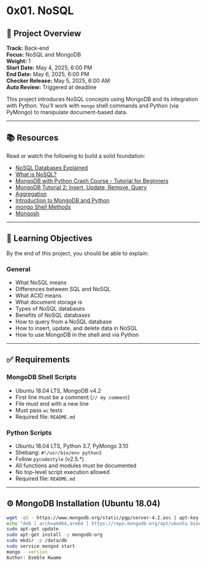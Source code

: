 # 0x01. NoSQL

## 📁 Project Overview

**Track:** Back-end  
**Focus:** NoSQL and MongoDB  
**Weight:** 1  
**Start Date:** May 4, 2025, 6:00 PM  
**End Date:** May 6, 2025, 6:00 PM  
**Checker Release:** May 5, 2025, 6:00 AM  
**Auto Review:** Triggered at deadline  

This project introduces NoSQL concepts using MongoDB and its integration with Python. You'll work with `mongo` shell commands and Python (via PyMongo) to manipulate document-based data.

---

## 📚 Resources

Read or watch the following to build a solid foundation:

- [NoSQL Databases Explained](https://www.youtube.com/watch?v=qI_g07C_Q5I)
- [What is NoSQL?](https://www.mongodb.com/nosql-explained)
- [MongoDB with Python Crash Course - Tutorial for Beginners](https://www.youtube.com/watch?v=E-1xI85Zog8)
- [MongoDB Tutorial 2: Insert, Update, Remove, Query](https://www.youtube.com/watch?v=DoHT7Qw3C3c)
- [Aggregation](https://docs.mongodb.com/manual/aggregation/)
- [Introduction to MongoDB and Python](https://realpython.com/introduction-to-mongodb-and-python/)
- [mongo Shell Methods](https://www.mongodb.com/docs/manual/reference/method/)
- [Mongosh](https://www.mongodb.com/docs/mongodb-shell/)

---

## 🎯 Learning Objectives

By the end of this project, you should be able to explain:

### General
- What NoSQL means
- Differences between SQL and NoSQL
- What ACID means
- What document storage is
- Types of NoSQL databases
- Benefits of NoSQL databases
- How to query from a NoSQL database
- How to insert, update, and delete data in NoSQL
- How to use MongoDB in the shell and via Python

---

## ✅ Requirements

### MongoDB Shell Scripts
- Ubuntu 18.04 LTS, MongoDB v4.2
- First line must be a comment (`// my comment`)
- File must end with a new line
- Must pass `wc` tests
- Required file: `README.md`

### Python Scripts
- Ubuntu 18.04 LTS, Python 3.7, PyMongo 3.10
- Shebang: `#!/usr/bin/env python3`
- Follow `pycodestyle` (v2.5.*)
- All functions and modules must be documented
- No top-level script execution allowed
- Required file: `README.md`

---

## ⚙️ MongoDB Installation (Ubuntu 18.04)

```bash
wget -qO - https://www.mongodb.org/static/pgp/server-4.2.asc | apt-key add -
echo "deb [ arch=amd64,arm64 ] https://repo.mongodb.org/apt/ubuntu bionic/mongodb-org/4.2 multiverse" > /etc/apt/sources.list.d/mongodb-org-4.2.list
sudo apt-get update
sudo apt-get install -y mongodb-org
sudo mkdir -p /data/db
sudo service mongod start
mongo --version
Author: Dzeble Kwame
